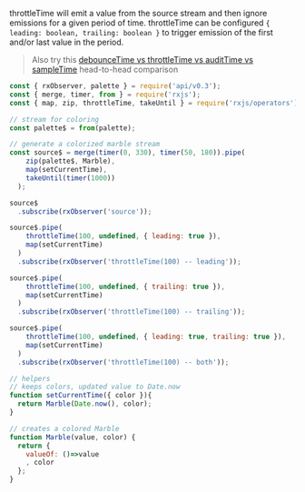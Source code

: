 <!--
name:		
title:		throttleTime
pageTitle:	RxJS throttleTime operator example
desc:		throttleTime will emit a value from the source stream and then ignore emissions for a given period of time:
docsUrl:	https://rxjs.dev/api/operators/throttleTime
-->

throttleTime will emit a value from the source stream and then ignore emissions for a given period of time. throttleTime can be configured `{ leading: boolean, trailing: boolean }` to trigger emission of the first and/or last value in the period.  
> Also try this [debounceTime vs throttleTime vs auditTime vs sampleTime](/rxjs/debounceTime-vs-throttleTime-vs-auditTime-vs-sampleTime/) head-to-head comparison

```js
const { rxObserver, palette } = require('api/v0.3');
const { merge, timer, from } = require('rxjs');
const { map, zip, throttleTime, takeUntil } = require('rxjs/operators');

// stream for coloring
const palette$ = from(palette);

// generate a colorized marble stream
const source$ = merge(timer(0, 330), timer(50, 180)).pipe(
    zip(palette$, Marble),
    map(setCurrentTime),
    takeUntil(timer(1000))
  );

source$
  .subscribe(rxObserver('source'));

source$.pipe(
    throttleTime(100, undefined, { leading: true }),
    map(setCurrentTime)
  )
  .subscribe(rxObserver('throttleTime(100) -- leading'));

source$.pipe(
    throttleTime(100, undefined, { trailing: true }),
    map(setCurrentTime)
  )
  .subscribe(rxObserver('throttleTime(100) -- trailing'));

source$.pipe(
    throttleTime(100, undefined, { leading: true, trailing: true }),
    map(setCurrentTime)
  )
  .subscribe(rxObserver('throttleTime(100) -- both'));

// helpers
// keeps colors, updated value to Date.now
function setCurrentTime({ color }){
  return Marble(Date.now(), color);
}

// creates a colored Marble
function Marble(value, color) {
  return {
    valueOf: ()=>value
    , color
  };
}

```